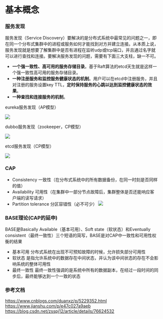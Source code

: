 # 基本概念

### 服务发现

服务发现（Service Discovery）要解决的是分布式系统中最常见的问题之一，即在同一个分布式集群中的进程或服务如何才能找到对方并建立连接。从本质上说，服务发现就是想要了解集群中是否有进程在监听udp或tcp端口，并且通过名字就可以进行查找和连接。要解决服务发现的问题，需要有下面三大支柱，缺一不可。

- **一个强一致性、高可用的服务存储目录**。基于Raft算法的etcd天生就是这样一个强一致性高可用的服务存储目录。
- **一种注册服务和监控服务健康状态的机制**。用户可以在etcd中注册服务，并且对注册的服务设置key TTL，**定时保持服务的心跳以达到监控健康状态的效果**。
- **一种查找和连接服务的机制**。

eureka服务发现（AP模型）

![](C:\liuran\知识点\分布式基本概念\服务发现-eureak.png)

dubbo服务发现（zookeeper，CP模型）

![](C:\liuran\知识点\分布式基本概念\服务注册-dubbo.png)

etcd服务发现（CP模型）

![](C:\liuran\知识点\分布式基本概念\服务发现-etc.jpg)

### CAP

* Consistency 一致性（在分布式系统中的所有数据备份，在同一时刻是否同样的值）
* Availability 可用性（在集群中一部分节点故障后，集群整体是否还能响应客户端的读写请求）
* Partition tolerance 分区容错性（必不可少）
![](C:\liuran\知识点\分布式基本概念\CAP.png)
### BASE理论(CAP的延申)

BASE是Basically Available（基本可用）、Soft state（软状态）和Eventually consistent（最终一致性）三个短语的简写，BASE是对CAP中一致性和可用性权衡的结果
* 基本可用
	分布式系统在出现不可预知故障的时候，允许损失部分可用性
* 软状态
	是指允许系统中的数据存在中间状态，并认为该中间状态的存在不会影响系统的整体可用性
* 最终一致性
	最终一致性强调的是系统中所有的数据副本，在经过一段时间的同步后，最终能够达到一个一致的状态



### 参考文档

<https://www.cnblogs.com/duanxz/p/5229352.html>
<https://www.jianshu.com/p/e47c027a9aeb>
<https://blog.csdn.net/zsspj12/article/details/76624532>